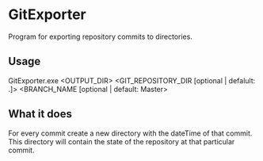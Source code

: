 # GitExporter
Program for exporting repository commits to directories.

## Usage
GitExporter.exe <OUTPUT_DIR> <GIT_REPOSITORY_DIR [optional | defalult: .]> <BRANCH_NAME [optional | default: Master>

## What it does
For every commit create a new directory with the dateTime of that commit. This directory will contain the state of the repository at that particular commit.
